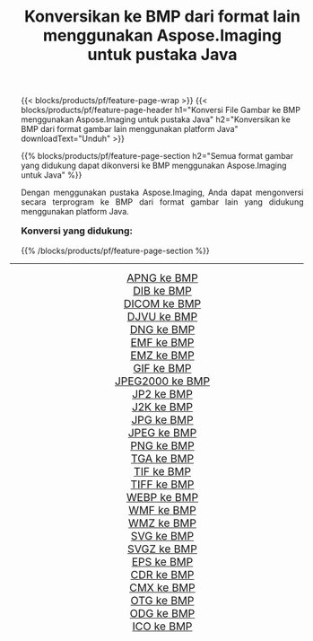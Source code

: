 ﻿---
title: Konversikan ke BMP dari format lain menggunakan Aspose.Imaging untuk pustaka Java 
weight: 3920
url: /id/java/conversion/to/bmp/ 
lang: id
langdirlevel: 2
locales: zh-hans,ja,it,ru,de,es,fr,nl,id,lt,pl,pt,vi,tr,ko,zh-hant,ar,hi,th,sv,cs,uk,he
description: Menggunakan Aspose.Imaging Anda dapat mengonversi ke BMP dari format lain menggunakan Java
---

{{< blocks/products/pf/feature-page-wrap >}}
{{< blocks/products/pf/feature-page-header h1="Konversi File Gambar ke BMP menggunakan Aspose.Imaging untuk pustaka Java" h2="Konversikan ke BMP dari format gambar lain menggunakan platform Java" downloadText="Unduh" >}}


{{% blocks/products/pf/feature-page-section  h2="Semua format gambar yang didukung dapat dikonversi ke BMP menggunakan Aspose.Imaging untuk Java" %}}
<p align=justify>Dengan menggunakan pustaka Aspose.Imaging, Anda dapat mengonversi secara terprogram ke BMP dari format gambar lain yang didukung menggunakan platform Java.</p>
<h3 style="margin-top:16px;">
Konversi yang didukung:
</h3>
{{% /blocks/products/pf/feature-page-section %}}
<div class="container-fluid productfamilypage bg-gray">
    <div class="convertypes bg-gray agp-content section">
        <div class="container">
		<hr style="margin-left:-20px;"/>
		<div class="row other-converters" style="gap: 10px;font-size: 19px;text-align:center;">
		    <div class='col-md-3 other-converter remove-lp remove-rp'><a href="/imaging/id/java/conversion/apng-to-bmp/" style="padding:15px;">APNG ke BMP</a></div>
<div class='col-md-3 other-converter remove-lp remove-rp'><a href="/imaging/id/java/conversion/dib-to-bmp/" style="padding:15px;">DIB ke BMP</a></div>
<div class='col-md-3 other-converter remove-lp remove-rp'><a href="/imaging/id/java/conversion/dicom-to-bmp/" style="padding:15px;">DICOM ke BMP</a></div>
<div class='col-md-3 other-converter remove-lp remove-rp'><a href="/imaging/id/java/conversion/djvu-to-bmp/" style="padding:15px;">DJVU ke BMP</a></div>
<div class='col-md-3 other-converter remove-lp remove-rp'><a href="/imaging/id/java/conversion/dng-to-bmp/" style="padding:15px;">DNG ke BMP</a></div>
<div class='col-md-3 other-converter remove-lp remove-rp'><a href="/imaging/id/java/conversion/emf-to-bmp/" style="padding:15px;">EMF ke BMP</a></div>
<div class='col-md-3 other-converter remove-lp remove-rp'><a href="/imaging/id/java/conversion/emz-to-bmp/" style="padding:15px;">EMZ ke BMP</a></div>
<div class='col-md-3 other-converter remove-lp remove-rp'><a href="/imaging/id/java/conversion/gif-to-bmp/" style="padding:15px;">GIF ke BMP</a></div>
<div class='col-md-3 other-converter remove-lp remove-rp'><a href="/imaging/id/java/conversion/jpeg2000-to-bmp/" style="padding:15px;">JPEG2000 ke BMP</a></div>
<div class='col-md-3 other-converter remove-lp remove-rp'><a href="/imaging/id/java/conversion/jp2-to-bmp/" style="padding:15px;">JP2 ke BMP</a></div>
<div class='col-md-3 other-converter remove-lp remove-rp'><a href="/imaging/id/java/conversion/j2k-to-bmp/" style="padding:15px;">J2K ke BMP</a></div>
<div class='col-md-3 other-converter remove-lp remove-rp'><a href="/imaging/id/java/conversion/jpg-to-bmp/" style="padding:15px;">JPG ke BMP</a></div>
<div class='col-md-3 other-converter remove-lp remove-rp'><a href="/imaging/id/java/conversion/jpeg-to-bmp/" style="padding:15px;">JPEG ke BMP</a></div>
<div class='col-md-3 other-converter remove-lp remove-rp'><a href="/imaging/id/java/conversion/png-to-bmp/" style="padding:15px;">PNG ke BMP</a></div>
<div class='col-md-3 other-converter remove-lp remove-rp'><a href="/imaging/id/java/conversion/tga-to-bmp/" style="padding:15px;">TGA ke BMP</a></div>
<div class='col-md-3 other-converter remove-lp remove-rp'><a href="/imaging/id/java/conversion/tif-to-bmp/" style="padding:15px;">TIF ke BMP</a></div>
<div class='col-md-3 other-converter remove-lp remove-rp'><a href="/imaging/id/java/conversion/tiff-to-bmp/" style="padding:15px;">TIFF ke BMP</a></div>
<div class='col-md-3 other-converter remove-lp remove-rp'><a href="/imaging/id/java/conversion/webp-to-bmp/" style="padding:15px;">WEBP ke BMP</a></div>
<div class='col-md-3 other-converter remove-lp remove-rp'><a href="/imaging/id/java/conversion/wmf-to-bmp/" style="padding:15px;">WMF ke BMP</a></div>
<div class='col-md-3 other-converter remove-lp remove-rp'><a href="/imaging/id/java/conversion/wmz-to-bmp/" style="padding:15px;">WMZ ke BMP</a></div>
<div class='col-md-3 other-converter remove-lp remove-rp'><a href="/imaging/id/java/conversion/svg-to-bmp/" style="padding:15px;">SVG ke BMP</a></div>
<div class='col-md-3 other-converter remove-lp remove-rp'><a href="/imaging/id/java/conversion/svgz-to-bmp/" style="padding:15px;">SVGZ ke BMP</a></div>
<div class='col-md-3 other-converter remove-lp remove-rp'><a href="/imaging/id/java/conversion/eps-to-bmp/" style="padding:15px;">EPS ke BMP</a></div>
<div class='col-md-3 other-converter remove-lp remove-rp'><a href="/imaging/id/java/conversion/cdr-to-bmp/" style="padding:15px;">CDR ke BMP</a></div>
<div class='col-md-3 other-converter remove-lp remove-rp'><a href="/imaging/id/java/conversion/cmx-to-bmp/" style="padding:15px;">CMX ke BMP</a></div>
<div class='col-md-3 other-converter remove-lp remove-rp'><a href="/imaging/id/java/conversion/otg-to-bmp/" style="padding:15px;">OTG ke BMP</a></div>
<div class='col-md-3 other-converter remove-lp remove-rp'><a href="/imaging/id/java/conversion/odg-to-bmp/" style="padding:15px;">ODG ke BMP</a></div>
<div class='col-md-3 other-converter remove-lp remove-rp'><a href="/imaging/id/java/conversion/ico-to-bmp/" style="padding:15px;">ICO ke BMP</a></div>
                </div>
        </div>
    </div>
</div>
<br/>

